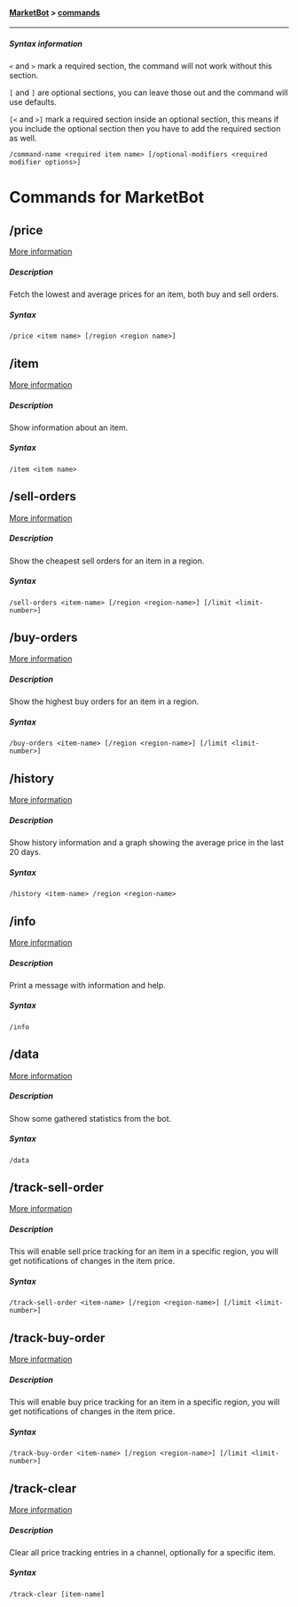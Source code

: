 #### [MarketBot](/MarketBot) > [commands](/MarketBot/commands)

---

##### Syntax information
`<` and `>` mark a required section, the command will not work without this section.

`[` and `]` are optional sections, you can leave those out and the command will use defaults.

`[<` and `>]` mark a required section inside an optional section, this means if you include the optional section then you have to add the required section as well.

`/command-name <required item name> [/optional-modifiers <required modifier options>]`

# Commands for MarketBot

## /price
[More information](price)

##### Description
Fetch the lowest and average prices for an item, both buy and sell orders.

##### Syntax
`/price <item name> [/region <region name>]`


## /item
[More information](item)

##### Description
Show information about an item. 

##### Syntax
`/item <item name>`


## /sell-orders
[More information](sell-orders)

##### Description
Show the cheapest sell orders for an item in a region.

##### Syntax
`/sell-orders <item-name> [/region <region-name>] [/limit <limit-number>]`


## /buy-orders
[More information](buy-orders)

##### Description
Show the highest buy orders for an item in a region.

##### Syntax
`/buy-orders <item-name> [/region <region-name>] [/limit <limit-number>]`


## /history
[More information](history)

##### Description
Show history information and a graph showing the average price in the last 20 days.

##### Syntax
`/history <item-name> /region <region-name>`


## /info
[More information](info)

##### Description
Print a message with information and help.

##### Syntax
`/info`


## /data
[More information](data)

##### Description
Show some gathered statistics from the bot.

##### Syntax
`/data`


## /track-sell-order
[More information](track-sell-order)

##### Description
This will enable sell price tracking for an item in a specific region, you will get notifications of changes in the item price.

##### Syntax
`/track-sell-order <item-name> [/region <region-name>] [/limit <limit-number>]`


## /track-buy-order
[More information](track-buy-order)

##### Description
This will enable buy price tracking for an item in a specific region, you will get notifications of changes in the item price.

##### Syntax
`/track-buy-order <item-name> [/region <region-name>] [/limit <limit-number>]`


## /track-clear
[More information](track-clear)

##### Description
Clear all price tracking entries in a channel, optionally for a specific item.

##### Syntax
`/track-clear [item-name]`
